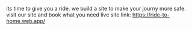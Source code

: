 its time to give you a ride.
we build a site to make your journy more safe.
visit our site and book what you need
live site link: https://ride-to-home.web.app/
